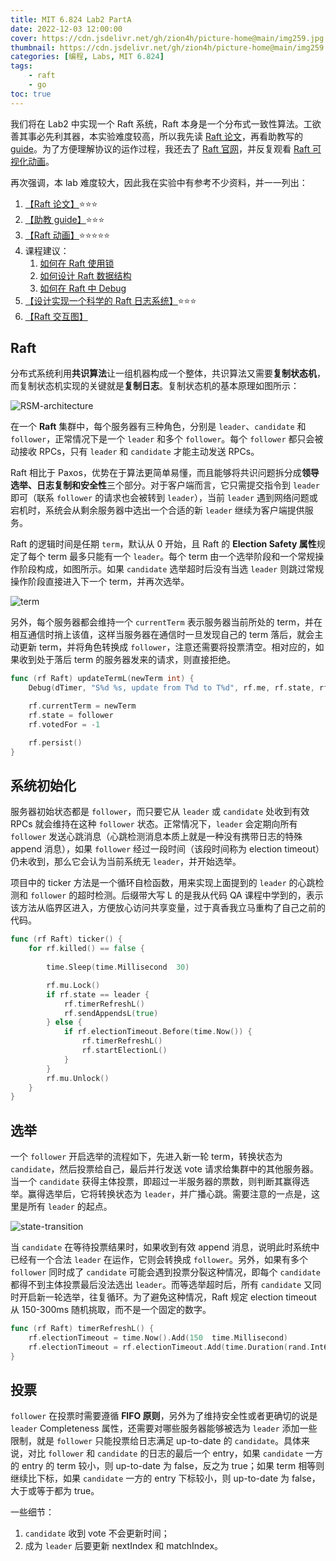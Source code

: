 ```yaml
---
title: MIT 6.824 Lab2 PartA
date: 2022-12-03 12:00:00
cover: https://cdn.jsdelivr.net/gh/zion4h/picture-home@main/img259.jpg
thumbnail: https://cdn.jsdelivr.net/gh/zion4h/picture-home@main/img259.jpg
categories: [编程, Labs, MIT 6.824]
tags: 
    - raft
    - go
toc: true
---
```

我们将在 Lab2 中实现一个 Raft 系统，Raft 本身是一个分布式一致性算法。工欲善其事必先利其器，本实验难度较高，所以我先读 [Raft 论文](https://raft.github.io/raft.pdf)，再看助教写的 [guide](https://thesquareplanet.com/blog/students-guide-to-raft/)。为了方便理解协议的运作过程，我还去了 [Raft 官网](https://raft.github.io)，并反复观看 [Raft 可视化动画](http://thesecretlivesofdata.com/raft/)。
<!--more-->

再次强调，本 lab 难度较大，因此我在实验中有参考不少资料，并一一列出：

1. [【Raft 论文】](https://raft.github.io/raft.pdf)⭐⭐⭐
2. [【助教 guide】](https://thesquareplanet.com/blog/students-guide-to-raft/)⭐⭐⭐
3. [【Raft 动画】](http://thesecretlivesofdata.com/raft/)⭐⭐⭐⭐⭐
4. 课程建议：
   1. [如何在 Raft 使用锁](https://pdos.csail.mit.edu/6.824/labs/raft-locking.txt)
   2. [如何设计 Raft 数据结构](https://pdos.csail.mit.edu/6.824/labs/raft-structure.txt)
   3. [如何在 Raft 中 Debug](https://pdos.csail.mit.edu/6.824/labs/guidance.html)
5. [【设计实现一个科学的 Raft 日志系统】](https://blog.josejg.com/debugging-pretty/)⭐⭐⭐
6. [【Raft 交互图】](https://pdos.csail.mit.edu/6.824/notes/raft_diagram.pdf)

## Raft

分布式系统利用**共识算法**让一组机器构成一个整体，共识算法又需要**复制状态机**，而复制状态机实现的关键就是**复制日志**。复制状态机的基本原理如图所示：

![RSM-architecture](https://cdn.jsdelivr.net/gh/zion4h/picture-home@main/RSM-architecture.png)

在一个 **Raft** 集群中，每个服务器有三种角色，分别是 `leader`、`candidate` 和 `follower`，正常情况下是一个 `leader` 和多个 `follower`。每个 `follower` 都只会被动接收 RPCs，只有 `leader` 和 `candidate` 才能主动发送 RPCs。

Raft 相比于 Paxos，优势在于算法更简单易懂，而且能够将共识问题拆分成**领导选举、日志复制和安全性**三个部分。对于客户端而言，它只需提交指令到 `leader` 即可（联系 `follower` 的请求也会被转到 `leader`），当前 `leader` 遇到网络问题或宕机时，系统会从剩余服务器中选出一个合适的新 `leader` 继续为客户端提供服务。

Raft 的逻辑时间是任期 `term`，默认从 0 开始，且 Raft 的 **Election Safety 属性**规定了每个 term 最多只能有一个 `leader`。每个 term 由一个选举阶段和一个常规操作阶段构成，如图所示。如果 `candidate` 选举超时后没有当选 `leader` 则跳过常规操作阶段直接进入下一个 term，并再次选举。

![term](https://cdn.jsdelivr.net/gh/zion4h/picture-home@main/term.png)

另外，每个服务器都会维持一个 `currentTerm` 表示服务器当前所处的 term，并在相互通信时捎上该值，这样当服务器在通信时一旦发现自己的 term 落后，就会主动更新 term，并将角色转换成 `follower`，注意还需要将投票清空。相对应的，如果收到处于落后 term 的服务器发来的请求，则直接拒绝。

```go
func (rf Raft) updateTermL(newTerm int) {
    Debug(dTimer, "S%d %s, update from T%d to T%d", rf.me, rf.state, rf.currentTerm, newTerm)

    rf.currentTerm = newTerm
    rf.state = follower
    rf.votedFor = -1

    rf.persist()
}
```

## 系统初始化

服务器初始状态都是 `follower`，而只要它从 `leader` 或 `candidate` 处收到有效 RPCs 就会维持在这种 `follower` 状态。正常情况下，`leader` 会定期向所有 `follower` 发送心跳消息（心跳检测消息本质上就是一种没有携带日志的特殊 append 消息），如果 `follower` 经过一段时间（该段时间称为 election timeout）仍未收到，那么它会认为当前系统无 `leader`，并开始选举。

项目中的 ticker 方法是一个循环自检函数，用来实现上面提到的 `leader` 的心跳检测和 `follower` 的超时检测。后缀带大写 L 的是我从代码 QA 课程中学到的，表示该方法从临界区进入，方便放心访问共享变量，过于真香我立马重构了自己之前的代码。

```go
func (rf Raft) ticker() {
    for rf.killed() == false {
        
        time.Sleep(time.Millisecond  30)

        rf.mu.Lock()
        if rf.state == leader {
            rf.timerRefreshL()
            rf.sendAppendsL(true)
        } else {
            if rf.electionTimeout.Before(time.Now()) {
                rf.timerRefreshL()
                rf.startElectionL()
            }
        }
        rf.mu.Unlock()
    }
}
```

## 选举

一个 `follower` 开启选举的流程如下，先进入新一轮 term，转换状态为 `candidate`，然后投票给自己，最后并行发送 vote 请求给集群中的其他服务器。当一个 `candidate` 获得主体投票，即超过一半服务器的票数，则判断其赢得选举。赢得选举后，它将转换状态为 `leader`，并广播心跳。需要注意的一点是，这里是所有 `leader` 的起点。

![state-transition](https://cdn.jsdelivr.net/gh/zion4h/picture-home@main/state-transition.png)

当 `candidate` 在等待投票结果时，如果收到有效 append 消息，说明此时系统中已经有一个合法 `leader` 在运作，它则会转换成 `follower`。另外，如果有多个 `follower` 同时成了 `candidate` 可能会遇到投票分裂这种情况，即每个 `candidate` 都得不到主体投票最后没法选出 `leader`。而等选举超时后，所有 `candidate` 又同时开启新一轮选举，往复循环。为了避免这种情况，Raft 规定 election timeout 从 150-300ms 随机挑取，而不是一个固定的数字。

```go
func (rf Raft) timerRefreshL() {
    rf.electionTimeout = time.Now().Add(150  time.Millisecond)
    rf.electionTimeout = rf.electionTimeout.Add(time.Duration(rand.Int63n(150))  time.Millisecond)
}
```

## 投票

`follower` 在投票时需要遵循 **FIFO 原则**，另外为了维持安全性或者更确切的说是 `leader` Completeness 属性，还需要对哪些服务器能够被选为 `leader` 添加一些限制，就是 `follower` 只能投票给日志满足 up-to-date 的 `candidate`。具体来说，对比 `follower` 和 `candidate` 的日志的最后一个 entry，如果 `candidate` 一方的 entry 的 term 较小，则 up-to-date 为 false，反之为 true；如果 term 相等则继续比下标，如果 `candidate` 一方的 entry 下标较小，则 up-to-date 为 false，大于或等于都为 true。

一些细节：

1. `candidate` 收到 vote 不会更新时间；
2. 成为 `leader` 后要更新 nextIndex 和 matchIndex。
